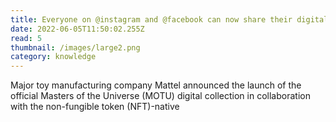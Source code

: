 ```yaml
---
title: Everyone on @instagram and @facebook can now share their digital collectibles in the US, and on In
date: 2022-06-05T11:50:02.255Z
read: 5
thumbnail: /images/large2.png
category: knowledge
---
```


Major toy manufacturing company Mattel announced the launch of the official Masters of the Universe (MOTU) digital collection in collaboration with the non-fungible token (NFT)-native
